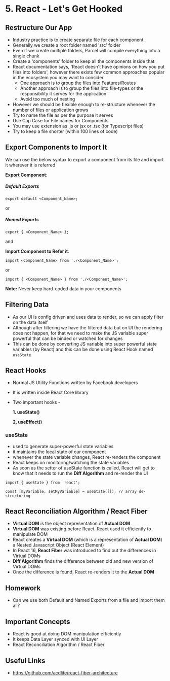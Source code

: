 # 5. React - Let's Get Hooked

## Restructure Our App

- Industry practice is to create separate file for each component
- Generally we create a root folder named 'src' folder
- Even if we create multiple folders, Parcel will compile everything into a single chunk
- Create a 'components' folder to keep all the components inside that
- React documentation says, 'React doesn't have opinions on how you put files into folders', however there exists few common approaches popular in the ecosystem you may want to consider.
    - One approach is to group the files into Features/Routes
    - Another approach is to group the files into file-types or the responsibility it serves for the application
    - Avoid too much of nesting
- However we should be flexible enough to re-structure whenever the number of files or application grows
- Try to name the file as per the purpose it serves
- Use Cap Case for File names for Components
- You may use extension as .js or jsx or .tsx (for Typescript files)
- Try to keep a file shorter (within 100 lines of code)

## Export Components to Import It

We can use the below syntax to export a component from its file and import it wherever it is referred

**Export Component**:

##### Default Exports

```
export default <Component_Name>;
```
or 

##### Named Exports

```
export { <Component_Name> };
```

and 

**Import Component to Refer it**:

```
import <Component_Name> from './<Component_Name>';
```

or 

```
import { <Component_Name> } from './<Component_Name>';
```

**Note:** Never keep hard-coded data in your components


## Filtering Data

- As our UI is config driven and uses data to render, so we can apply filter on the data itself
- Although after filtering we have the filtered data but on UI the rendering does not happen, for that we need to make the JS variable super powerful that can be binded or watched for changes
- This can be done by converting JS variable into super powerful state variables (by React) and this can be done using React Hook named ```useState```

## React Hooks

- Normal JS Utility Functions written by Facebook developers
- It is written inside React Core library
- Two important hooks - 

    **1. useState()**

    **2. useEffect()**

### useState

- used to generate super-powerful state variables
- it maintains the local state of our component
- whenever the state variable changes, React re-renders the component
- React keeps on monitoring/watching the state variables
- As soon as the setter of useState function is called, React will get to know that it needs to run the **Diff Algorithm** and re-render the UI

```
import { useState } from 'react';

const [myVariable, setMyVariable] = useState([]); // array de-structuring

```


## React Reconciliation Algorithm / React Fiber

- **Virtual DOM** is the object representation of **Actual DOM**
- **Virtual DOM** was existing before React. React used it efficiently to manipulate DOM
- React creates a **Virtual DOM** (which is a representation of **Actual DOM**) a Nested Javascript Object (React Element)
- In React 16, **React Fiber** was introduced to find out the differences in Virtual DOMs
- **Diff Algorithm** finds the difference between old and new version of Virtual DOMs
- Once the difference is found, React re-renders it to the **Actual DOM**

## Homework

- Can we use both Default and Named Exports from a file and import them all?

## Important Concepts

- React is good at doing DOM manipulation efficiently
- It keeps Data Layer synced with UI Layer
- React Reconciliation Algorithm / React Fiber

## Useful Links

- https://github.com/acdlite/react-fiber-architecture

